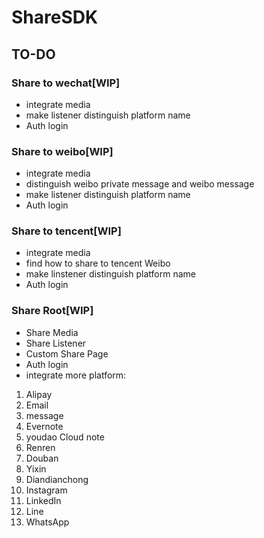 # ShareSDK

## TO-DO

### Share to wechat[WIP]
* integrate media
* make listener distinguish platform name
* Auth login

### Share to weibo[WIP]
* integrate media
* distinguish weibo private message and weibo message
* make listener distinguish platform name
* Auth login

### Share to tencent[WIP]
* integrate media
* find how to share to tencent Weibo
* make linstener distinguish platform name
* Auth login

### Share Root[WIP]
* Share Media
* Share Listener
* Custom Share Page
* Auth login
* integrate more platform:
 1. Alipay
 2. Email
 3. message
 4. Evernote
 5. youdao Cloud note
 6. Renren
 7. Douban
 8. Yixin
 9. Diandianchong
 10. Instagram
 11. LinkedIn
 12. Line
 13. WhatsApp
